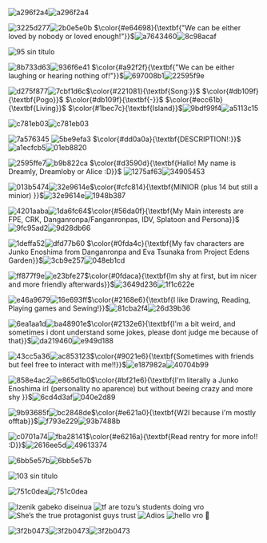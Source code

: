 

![a296f2a4](https://github.com/user-attachments/assets/68b9f335-5d8a-4af2-98c0-924916bcafae)![a296f2a4](https://github.com/user-attachments/assets/68b9f335-5d8a-4af2-98c0-924916bcafae)

![3225d277](https://github.com/user-attachments/assets/7e8846b5-1faa-4577-8061-985b099e7755)![2b0e5e0b](https://github.com/user-attachments/assets/36c5db99-a610-4015-88be-0a332b0d70ff)
$\color{#e64698}{\textbf{"We can be either loved by nobody or loved enough!"}}$![a7643460](https://github.com/user-attachments/assets/f4442cb4-460e-454b-938b-3bcb4573fa45)![8c98acaf](https://github.com/user-attachments/assets/549f8461-4b28-4503-a5e0-80e666c1b634)


![95 sin título](https://github.com/user-attachments/assets/33543c73-e734-484e-a7fb-59917a0f5afe)

![8b733d63](https://github.com/user-attachments/assets/574e1cb0-b73c-4787-b8c8-e38bd55ac515)![936f6e41](https://github.com/user-attachments/assets/ea76439b-3921-47fb-9eb2-49d595c3c613) $\color{#a92f2f}{\textbf{"We can be either laughing or hearing nothing of!"}}$![697008b1](https://github.com/user-attachments/assets/3df8d277-e004-42cf-ba6d-6269f7c6a724)![22595f9e](https://github.com/user-attachments/assets/7e5e918c-8345-44fa-95e7-d8491662a914)

![d275f877](https://github.com/user-attachments/assets/823d3429-8129-4d0a-89a7-757b201ca80a)![7cbf1d6c](https://github.com/user-attachments/assets/56a63a64-13f9-4d77-a585-57b8474b64ec)$\color{#221081}{\textbf{Song:}}$ $\color{#db109f}{\textbf{Pogo}}$ $\color{#db109f}{\textbf{-}}$ $\color{#ecc61b}{\textbf{Living}}$ $\color{#1bec7c}{\textbf{Island}}$![9bdf99f4](https://github.com/user-attachments/assets/9c7b32eb-df2d-43aa-b237-50caca81393a)![a5113c15](https://github.com/user-attachments/assets/64817965-df11-4eaf-9ffb-44c12b1de905)


  
![c781eb03](https://github.com/user-attachments/assets/fcda0f14-28c7-4de0-b73e-1d82c553283d)![c781eb03](https://github.com/user-attachments/assets/fcda0f14-28c7-4de0-b73e-1d82c553283d)

![7a576345](https://github.com/user-attachments/assets/dc8a00e7-e3ff-46d1-b27a-d5aad66469f0) ![5be9efa3](https://github.com/user-attachments/assets/1c627bc9-a432-437d-bbe1-4f795f6620dd) $\color{#dd0a0a}{\textbf{DESCRIPTION!:}}$ ![a1ecfcb5](https://github.com/user-attachments/assets/19e54b19-6396-4ed0-bf76-d408b4c5918c)![01eb8820](https://github.com/user-attachments/assets/b082bdaf-6e45-458d-b781-1f7e8134cabd)

![2595ffe7](https://github.com/user-attachments/assets/fa4647f0-5a50-4d1b-98c8-0000bcc4353b)![b9b822ca](https://github.com/user-attachments/assets/8b55f4bb-482b-4b90-ae03-d0c127266a16) $\color{#d3590d}{\textbf{Hallo! My name is Dreamly, Dreamloby or Alice :D}}$ ![1275af63](https://github.com/user-attachments/assets/d718c2aa-a98d-440a-918b-c3f2db518f9a)![34905453](https://github.com/user-attachments/assets/810a667d-25df-4d76-838d-210893fcc76d)

![013b5474](https://github.com/user-attachments/assets/a55366d7-98a2-4ec1-a9c8-094287f8b587)![32e9614e](https://github.com/user-attachments/assets/43fe9ef2-f154-4206-bf6a-604647a3eedd)$\color{#cfc814}{\textbf{MINIOR (plus 14 but still a minior) }}$![32e9614e](https://github.com/user-attachments/assets/43fe9ef2-f154-4206-bf6a-604647a3eedd)![1948b387](https://github.com/user-attachments/assets/9306533d-2738-4144-864c-048270c1fdcb)

![4201aaba](https://github.com/user-attachments/assets/2bd746d8-a1d4-4415-ace8-498aeb094eeb)![1da6fc64](https://github.com/user-attachments/assets/58c65eb7-30e9-4d6d-a5b3-16f8e3672523)$\color{#56da0f}{\textbf{My Main interests are FPE, CRK, Danganronpa/Fanganronpas, IDV, Splatoon and Persona}}$![9fc95ad2](https://github.com/user-attachments/assets/9a1d4817-c8a4-452c-ae37-eea7f6e648b9)![9d28db66](https://github.com/user-attachments/assets/619981c4-953f-4659-90c1-55bdbef184d5)

![1deffa52](https://github.com/user-attachments/assets/22ee8a61-b772-42bf-a3c2-4f071c05aaba)![dfd77b60](https://github.com/user-attachments/assets/71936270-3eec-4655-b9e8-07786a6f3b3d) $\color{#0fda4c}{\textbf{My fav characters are Junko Enoshima from Danganronpa and Eva Tsunaka from Project Edens Garden}}$![3cb9e257](https://github.com/user-attachments/assets/6e99fddf-c18a-472d-a1dd-19fb3e9cd404)![048eb1cd](https://github.com/user-attachments/assets/ddc5139d-2fa0-4a08-a46d-01768b16928b)

![ff877f9e](https://github.com/user-attachments/assets/020234be-37f0-43fe-b8fd-3b400cfc65b2)![e23bfe27](https://github.com/user-attachments/assets/ae1cdbc8-2ec0-4347-a849-2c80bec47529)$\color{#0fdaca}{\textbf{Im shy at first, but im nicer and more friendly afterwards}}$![3649d236](https://github.com/user-attachments/assets/476aabaa-7906-4cb9-bfe7-759b14ddef6d)![1f1c622e](https://github.com/user-attachments/assets/4abd2812-ea2b-4ef5-8c2e-20955135f0b4)

![e46a9679](https://github.com/user-attachments/assets/906ebf0e-732a-4a5d-82cd-c38e7e8d5349)![16e693ff](https://github.com/user-attachments/assets/434b4674-69c3-4fc3-9413-45fb19ea5e93)$\color{#2168e6}{\textbf{I like Drawing, Reading, Playing games and Sewing!}}$![81cba2f4](https://github.com/user-attachments/assets/2d31b343-0504-41c3-be2c-ba097663ca8f)![26d39b36](https://github.com/user-attachments/assets/26f20e5c-ef9a-4c9f-a5de-730f3cf073e9)

![6ea1aa1d](https://github.com/user-attachments/assets/e7529e80-0bf5-4e5d-a9dd-796938a08725)![ba48901e](https://github.com/user-attachments/assets/9ed2e3d6-5363-4095-b07f-4872f6765b04)$\color{#2132e6}{\textbf{I'm a bit weird, and sometimes i dont understand some jokes, please dont judge me because of that}}$![da219460](https://github.com/user-attachments/assets/ed64f71a-ada4-4297-bd13-0acc7bb56433)![e949d188](https://github.com/user-attachments/assets/bacdd716-3c83-4a02-a600-da23b8eef6b2)

![43cc5a36](https://github.com/user-attachments/assets/8516b1f2-deec-461a-8a56-abf4d45a9e1c)![ac853123](https://github.com/user-attachments/assets/909b5300-a54f-48b5-9227-6d8189ceb512)$\color{#9021e6}{\textbf{Sometimes with friends but feel free to interact with me!!}}$![e187982a](https://github.com/user-attachments/assets/f1cf1b37-76c5-4a6d-af6b-f1cac67aabfb)![40704b99](https://github.com/user-attachments/assets/512e32ac-678b-4300-9acd-94006a256aa1)

![858e4ac2](https://github.com/user-attachments/assets/fc43f5f9-9092-4362-9125-135517c7e851)![e865d1b0](https://github.com/user-attachments/assets/ed7fef80-a5ef-41c8-9a37-4d5c55051ecf)$\color{#bf21e6}{\textbf{I'm literally a Junko Enoshima irl (personality no aparence) but without beeing crazy and more shy }}$![6cd4d3af](https://github.com/user-attachments/assets/6fb75350-c991-403c-a0c6-6a9229e12ab5)![040e2d89](https://github.com/user-attachments/assets/a8a7953f-2f43-4513-82eb-c9a7a5666c26)

![9b93685f](https://github.com/user-attachments/assets/1c0d7b88-e6e8-4cdd-a740-81f076a1d3cb)![bc2848de](https://github.com/user-attachments/assets/2f3a28dd-9682-469c-8717-b172b1036f8a)$\color{#e621a0}{\textbf{W2I because i'm mostly offtab}}$![f793e229](https://github.com/user-attachments/assets/686486ce-0a3e-4bd0-837d-f862aca4d397)![93b7488b](https://github.com/user-attachments/assets/5c23c6dd-281d-4738-a9c6-550042cdf63a)

![c0701a74](https://github.com/user-attachments/assets/9d6f11d3-41f0-4c2c-a98b-a399fb0ebb7a)![fba28141](https://github.com/user-attachments/assets/f3d42cd8-cf3e-4a83-a2b1-a4723e7911c1)$\color{#e6216a}{\textbf{Read rentry for more info!! :D}}$![2616ee5d](https://github.com/user-attachments/assets/d55ced47-d048-43c3-8dfd-0b59aca5cc11)![49613374](https://github.com/user-attachments/assets/bfb36b64-d388-4edb-8c15-ad46fda411cc)

  ![6bb5e57b](https://github.com/user-attachments/assets/a811b3b8-153d-41cb-83d3-299f3fcba2c4)![6bb5e57b](https://github.com/user-attachments/assets/a811b3b8-153d-41cb-83d3-299f3fcba2c4)

![103 sin título](https://github.com/user-attachments/assets/ad323a24-9e21-453c-af7f-cc84eae1fd2a)

![751c0dea](https://github.com/user-attachments/assets/bcd5eec7-f4ac-47f9-99c0-583512f01eca)![751c0dea](https://github.com/user-attachments/assets/bcd5eec7-f4ac-47f9-99c0-583512f01eca)

![Izenik gabeko diseinua](https://github.com/user-attachments/assets/22ace4c1-4f0f-4c93-8c99-34e3476368d9)
![tf are tozu’s students doing vro](https://github.com/user-attachments/assets/aeac1674-d361-47c0-af11-b3c0e3fa83d4)
![She’s the true protagonist guys trust](https://github.com/user-attachments/assets/1969ac8e-564c-4e4d-be96-11e506e07c22)
![Adios](https://github.com/user-attachments/assets/7a9f8e2e-c224-4df9-8987-65ebb3682ffb)
![hello vro 💜](https://github.com/user-attachments/assets/b4f49f45-2470-4d0b-a581-e9ad5082a1d5)




![3f2b0473](https://github.com/user-attachments/assets/b7dacb1e-2c4d-4898-9f49-bd484009cc7c)![3f2b0473](https://github.com/user-attachments/assets/b7dacb1e-2c4d-4898-9f49-bd484009cc7c)![3f2b0473](https://github.com/user-attachments/assets/b7dacb1e-2c4d-4898-9f49-bd484009cc7c)





